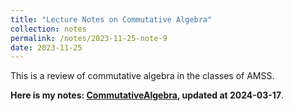 ```yaml
---
title: "Lecture Notes on Commutative Algebra"
collection: notes
permalink: /notes/2023-11-25-note-9
date: 2023-11-25
---
```

This is a review of commutative algebra in the classes of AMSS.

**Here is my notes: [CommutativeAlgebra](https://dvlxlwz.github.io/files/CommutativeAlgebra.pdf), updated at 2024-03-17**.

